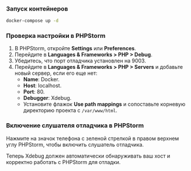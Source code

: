 ### Запуск контейнеров

```bash
docker-compose up -d
```

### Проверка настройки в PHPStorm

1. В PHPStorm, откройте **Settings** или **Preferences**.
2. Перейдите в **Languages & Frameworks > PHP > Debug**.
3. Убедитесь, что порт отладчика установлен на 9003.
4. Перейдите в **Languages & Frameworks > PHP > Servers** и добавьте новый сервер, если его еще нет:
    - **Name**: Docker.
    - **Host**: localhost.
    - **Port**: 80.
    - **Debugger**: Xdebug.
    - Установите флажок **Use path mappings** и сопоставьте корневую директорию проекта с `/var/www/html`.

### Включение слушателя отладчика в PHPStorm

Нажмите на значок телефона с зеленой стрелкой в правом верхнем углу PHPStorm, чтобы включить слушатель отладчика.

Теперь Xdebug должен автоматически обнаруживать ваш хост и корректно работать с PHPStorm для отладки.
